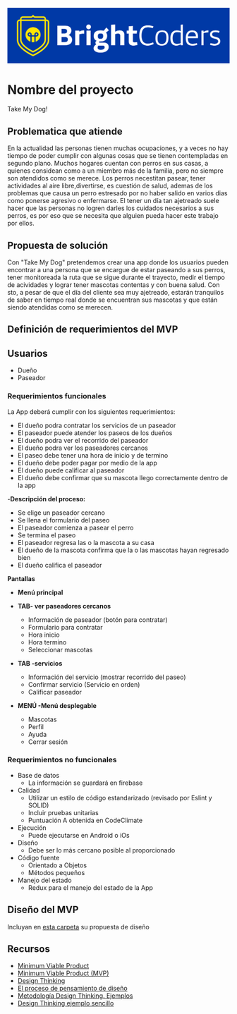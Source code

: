 ![BrightCoders Logo](img/logo-bc.png)

# Nombre del proyecto
Take My Dog!

## Problematica que atiende
En la actualidad las personas tienen muchas ocupaciones, y a veces no hay tiempo de poder cumplir con algunas cosas que se tienen contempladas en segundo plano.
Muchos hogares cuentan con perros en sus casas, a quienes considean como a un miembro más de la familia, pero no siempre son atendidos como se merece. Los perros necestitan pasear, tener actividades al aire libre,divertirse, es cuestión de salud, ademas de los problemas que causa un perro estresado por no haber salido en varios dias como ponerse agresivo o enfermarse.
El tener un día tan ajetreado suele hacer que las personas no logren darles los cuidados necesarios a sus perros, es por eso que se necesita que alguien pueda hacer este trabajo
por ellos.

## Propuesta de solución
Con "Take My Dog" pretendemos crear una app donde los usuarios pueden encontrar a una persona que se encargue de estar paseando a sus perros, tener monitoreada la ruta que
se sigue durante el trayecto, medir el tiempo de acividades y lograr tener mascotas contentas y con buena salud. Con sto, a pesar de que el día del cliente sea muy ajetreado,
estarán tranquilos de saber en tiempo real donde se encuentran sus mascotas y que están siendo atendidas como se merecen.

## Definición de requerimientos del MVP

## Usuarios
- Dueño
- Paseador

### Requerimientos funcionales
La App deberá cumplir con los siguientes requerimientos:

- El dueño podra contratar los servicios de un paseador
- El paseador puede atender los paseos de los dueños
- El dueño podra ver el recorrido del paseador
- El dueño podra ver los paseadores cercanos
- El paseo debe tener una hora de inicio y de termino
- El dueño debe poder pagar por medio de la app
- El dueño puede calificar al paseador
- El dueño debe confirmar que su mascota llego correctamente dentro de la app

-**Descripción del proceso:**
- Se elige un paseador cercano
-  Se llena el formulario del paseo
-  El paseador comienza a pasear el perro
- Se termina el paseo
- El paseador regresa las o la mascota a su casa
- El dueño de la mascota confirma que la o las mascotas hayan regresado bien
-  El dueño califica el paseador

**Pantallas**
- **Menú principal**
- **TAB- ver paseadores cercanos**
  - Información de paseador (botón para contratar)
  - Formulario para contratar
  - Hora inicio
  - Hora termino
  - Seleccionar mascotas

- **TAB -servicios**
  - Información del servicio (mostrar recorrido del paseo)
  - Confirmar servicio (Servicio en orden)
  - Calificar paseador

- **MENÚ -Menú desplegable**
  - Mascotas
  - Perfil
  - Ayuda
  - Cerrar sesión
### Requerimientos no funcionales
- Base de datos
  - La información se guardará en firebase
- Calidad
  - Utilizar un estilo de código estandarizado (revisado por Eslint y SOLID)
  - Incluir pruebas unitarias
  - Puntuación A obtenida en CodeClimate
- Ejecución
  - Puede ejecutarse en Android o iOs
- Diseño
  - Debe ser lo más cercano posible al proporcionado
- Código fuente
  - Orientado a Objetos
  - Métodos pequeños
- Manejo del estado
  - Redux para el manejo del estado de la App
## Diseño del MVP

Incluyan en [esta carpeta](/design) su propuesta de diseño

## Recursos

- [Minimum Viable Product](https://www.agilealliance.org/glossary/mvp/#q=~(infinite~false~filters~(tags~(~'mvp))~searchTerm~'~sort~false~sortDirection~'asc~page~1))
- [Minimum Viable Product (MVP)](https://www.productplan.com/glossary/minimum-viable-product/)
- [Design Thinking](https://www.interaction-design.org/literature/topics/design-thinking)
- [El proceso de pensamiento de diseño](https://www.youtube.com/watch?v=_r0VX-aU_T8)
- [Metodología Design Thinking. Ejemplos](https://www.youtube.com/watch?v=_ul3wfKss58) 
- [Design Thinking ejemplo sencillo](https://www.youtube.com/watch?v=_H33tA2-j0s)
